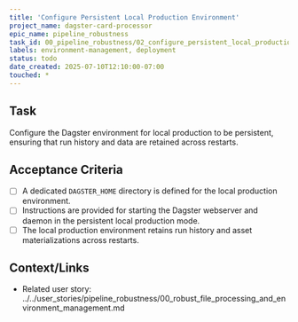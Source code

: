 ```yaml
---
title: 'Configure Persistent Local Production Environment'
project_name: dagster-card-processor
epic_name: pipeline_robustness
task_id: 00_pipeline_robustness/02_configure_persistent_local_production_environment
labels: environment-management, deployment
status: todo
date_created: 2025-07-10T12:10:00-07:00
touched: *
---
```


## Task

Configure the Dagster environment for local production to be persistent, ensuring that run history and data are retained across restarts.

## Acceptance Criteria

- [ ] A dedicated `DAGSTER_HOME` directory is defined for the local production environment.
- [ ] Instructions are provided for starting the Dagster webserver and daemon in the persistent local production mode.
- [ ] The local production environment retains run history and asset materializations across restarts.

## Context/Links

- Related user story: ../../user_stories/pipeline_robustness/00_robust_file_processing_and_environment_management.md
